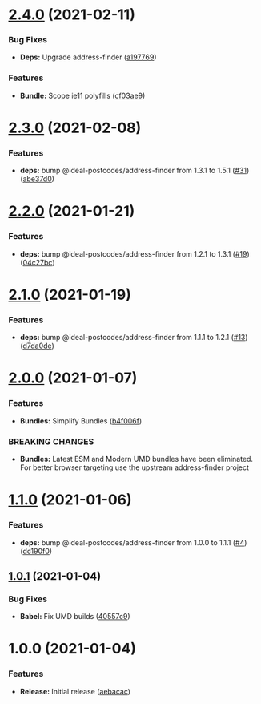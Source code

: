 # [2.4.0](https://github.com/ideal-postcodes/address-finder-bundled/compare/2.3.0...2.4.0) (2021-02-11)


### Bug Fixes

* **Deps:** Upgrade address-finder ([a197769](https://github.com/ideal-postcodes/address-finder-bundled/commit/a19776927043279e0f0a953a86bf56c7ba5dfa09))


### Features

* **Bundle:** Scope ie11 polyfills ([cf03ae9](https://github.com/ideal-postcodes/address-finder-bundled/commit/cf03ae99ea0459bba469ff8f26aa42803b9a5efb))

# [2.3.0](https://github.com/ideal-postcodes/address-finder-bundled/compare/2.2.0...2.3.0) (2021-02-08)


### Features

* **deps:** bump @ideal-postcodes/address-finder from 1.3.1 to 1.5.1 ([#31](https://github.com/ideal-postcodes/address-finder-bundled/issues/31)) ([abe37d0](https://github.com/ideal-postcodes/address-finder-bundled/commit/abe37d049a73e095ed3014371bc62a254e91ab44))

# [2.2.0](https://github.com/ideal-postcodes/address-finder-bundled/compare/2.1.0...2.2.0) (2021-01-21)


### Features

* **deps:** bump @ideal-postcodes/address-finder from 1.2.1 to 1.3.1 ([#19](https://github.com/ideal-postcodes/address-finder-bundled/issues/19)) ([04c27bc](https://github.com/ideal-postcodes/address-finder-bundled/commit/04c27bc517c49a39011e2b4973bbda5ee7849317))

# [2.1.0](https://github.com/ideal-postcodes/address-finder-bundled/compare/2.0.0...2.1.0) (2021-01-19)


### Features

* **deps:** bump @ideal-postcodes/address-finder from 1.1.1 to 1.2.1 ([#13](https://github.com/ideal-postcodes/address-finder-bundled/issues/13)) ([d7da0de](https://github.com/ideal-postcodes/address-finder-bundled/commit/d7da0de1d27b7b6f60364ea7022caf617089c2f5))

# [2.0.0](https://github.com/ideal-postcodes/address-finder-bundled/compare/1.1.0...2.0.0) (2021-01-07)


### Features

* **Bundles:** Simplify Bundles ([b4f006f](https://github.com/ideal-postcodes/address-finder-bundled/commit/b4f006f70535a897366bceb14ec18039f3cf916c))


### BREAKING CHANGES

* **Bundles:** Latest ESM and Modern UMD bundles have been eliminated.
For better browser targeting use the upstream address-finder project

# [1.1.0](https://github.com/ideal-postcodes/address-finder-bundled/compare/1.0.1...1.1.0) (2021-01-06)


### Features

* **deps:** bump @ideal-postcodes/address-finder from 1.0.0 to 1.1.1 ([#4](https://github.com/ideal-postcodes/address-finder-bundled/issues/4)) ([dc190f0](https://github.com/ideal-postcodes/address-finder-bundled/commit/dc190f04a9bfc9eb465ed8bdb03a171298fa3673))

## [1.0.1](https://github.com/ideal-postcodes/address-finder-bundled/compare/1.0.0...1.0.1) (2021-01-04)


### Bug Fixes

* **Babel:** Fix UMD builds ([40557c9](https://github.com/ideal-postcodes/address-finder-bundled/commit/40557c92a45d36d73f8da2d3f430d82edddec344))

# 1.0.0 (2021-01-04)


### Features

* **Release:** Initial release ([aebacac](https://github.com/ideal-postcodes/address-finder-bundled/commit/aebacac6cc4742e914629573eea97a77bcfbfada))
